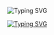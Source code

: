 ![Typing SVG](https://readme-typing-svg.herokuapp.com/?lines=Hello+Everyone!) <br/>


[![Typing SVG](https://readme-typing-svg.herokuapp.com?font=Fira+Code&pause=1000&color=4211FF&background=24831200&width=435&lines=HELLO+WELCOME+-+INCODE;Reverse+%26%26+Still+Learning+C++)](https://git.io/typing-svg)
